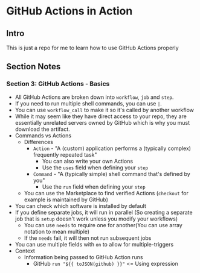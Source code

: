 # GitHub Actions in Action

## Intro
This is just a repo for me to learn how to use GitHub Actions properly

## Section Notes
### Section 3: GitHub Actions - Basics
* All GitHub Actions are broken down into `workflow`, `job` and `step`.
* If you need to run multiple shell commands, you can use `|`.
* You can use `workflow_call` to make it so it's called by another workflow
* While it may seem like they have direct access to your repo, they are essentially unrelated servers owned by GitHub
which is why you must download the artifact.
* Commands vs Actions
  * Differences
    * `Action` - "A (custom) application performs a (typically complex) frequently repeated task"
      * You can also write your own Actions
      * Use the `uses` field when defining your `step`
    * `Command` - "A (typically simple) shell command that's defined by you"
      * Use the `run` field when defining your `step`
  * You can use the Marketplace to find verified Actions (`checkout` for example is maintained by GitHub)
* You can check which software is installed by default
* If you define separate jobs, it will run in parallel (So creating a separate job that is `setup` doesn't work unless 
you modify your workflows)
  * You can use `needs` to require one for another(You can use array notation to mean multiple)
  * If the `needs` fail, it will then not run subsequent jobs
* You can use multiple fields with `on` to allow for multiple-triggers
* Context
  * Information being passed to GitHub Action runs
    * GitHub `run "${{ toJSON(github) }}"` <= Using expression